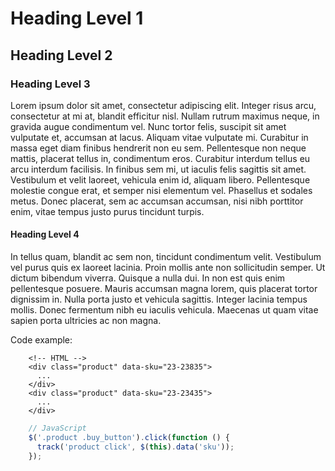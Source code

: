 # Heading Level 1

## Heading Level 2

### Heading Level 3

Lorem ipsum dolor sit amet, consectetur adipiscing elit. Integer risus arcu, consectetur at mi at, blandit efficitur nisl. Nullam rutrum maximus neque, in gravida augue condimentum vel. Nunc tortor felis, suscipit sit amet vulputate et, accumsan at lacus. Aliquam vitae vulputate mi. Curabitur in massa eget diam finibus hendrerit non eu sem. Pellentesque non neque mattis, placerat tellus in, condimentum eros. Curabitur interdum tellus eu arcu interdum facilisis. In finibus sem mi, ut iaculis felis sagittis sit amet. Vestibulum et velit laoreet, vehicula enim id, aliquam libero. Pellentesque molestie congue erat, et semper nisi elementum vel. Phasellus et sodales metus. Donec placerat, sem ac accumsan accumsan, nisi nibh porttitor enim, vitae tempus justo purus tincidunt turpis.

#### Heading Level 4

In tellus quam, blandit ac sem non, tincidunt condimentum velit. Vestibulum vel purus quis ex laoreet lacinia. Proin mollis ante non sollicitudin semper. Ut dictum bibendum viverra. Quisque a nulla dui. In non est quis enim pellentesque posuere. Mauris accumsan magna lorem, quis placerat tortor dignissim in. Nulla porta justo et vehicula sagittis. Integer lacinia tempus mollis. Donec fermentum nibh eu iaculis vehicula. Maecenas ut quam vitae sapien porta ultricies ac non magna.

Code example:

```markup
    <!-- HTML -->
    <div class="product" data-sku="23-23835">
      ...
    </div>
    <div class="product" data-sku="23-23435">
      ...
    </div>
```

```javascript
    // JavaScript
    $('.product .buy_button').click(function () {
      track('product click', $(this).data('sku'));
    });
```

